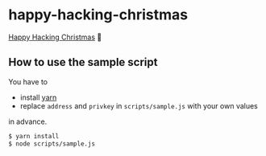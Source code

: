 # happy-hacking-christmas

[Happy Hacking Christmas](https://m0t0k1ch1st0ry.com/blog/2018/12/25/happy-hacking-christmas) 🎅

## How to use the sample script

You have to

- install [yarn](https://github.com/yarnpkg/yarn)
- replace `address` and `privkey` in `scripts/sample.js` with your own values

in advance.

``` sh
$ yarn install
$ node scripts/sample.js
```
